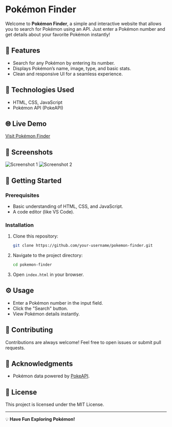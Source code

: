 # Pokémon Finder

Welcome to **Pokémon Finder**, a simple and interactive website that allows you to search for Pokémon using an API. Just enter a Pokémon number and get details about your favorite Pokémon instantly!

## 🚀 Features

* Search for any Pokémon by entering its number.
* Displays Pokémon’s name, image, type, and basic stats.
* Clean and responsive UI for a seamless experience.

## 🔧 Technologies Used

* HTML, CSS, JavaScript
* Pokémon API (PokeAPI)

## 🌐 Live Demo

[Visit Pokémon Finder](your-live-demo-link)

## 📸 Screenshots

![Screenshot 1](your-screenshot-link-1)
![Screenshot 2](your-screenshot-link-2)

## 🚀 Getting Started

### Prerequisites

* Basic understanding of HTML, CSS, and JavaScript.
* A code editor (like VS Code).

### Installation

1. Clone this repository:

   ```bash
   git clone https://github.com/your-username/pokemon-finder.git
   ```
2. Navigate to the project directory:

   ```bash
   cd pokemon-finder
   ```
3. Open `index.html` in your browser.

## ⚙️ Usage

* Enter a Pokémon number in the input field.
* Click the "Search" button.
* View Pokémon details instantly.

## 📌 Contributing

Contributions are always welcome! Feel free to open issues or submit pull requests.

## 💖 Acknowledgments

* Pokémon data powered by [PokeAPI](https://pokeapi.co/).

## 📄 License

This project is licensed under the MIT License.

---

💡 **Have Fun Exploring Pokémon!**
